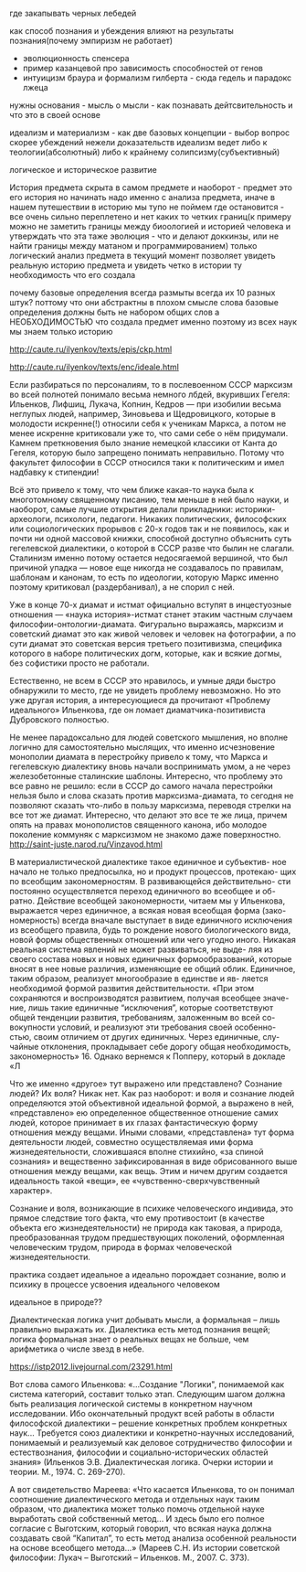 где закапывать черных лебедей

как способ познания и убеждения влияют на результаты познания(почему эмпиризм не работает)
 - эволюционность спенсера
 - пример казанцевой про зависимость способностей от генов
 - интуицизм браура и формализм гилберта - сюда гедель и парадокс лжеца

нужны основания - мысль о мысли - как познавать дейтсвительность и что это в своей основе

идеализм и материализм - как две базовых концепции - выбор вопрос скорее убеждений нежели доказательств
идеализм ведет либо к теологии(абсолютный) либо к крайнему солипсизму(субъективный)


логическое и историческое развитие

История предмета скрыта в самом предмете и наоборот - предмет это его история
но начинать надо именно с анализа предмета, иначе в нашем путешествии в историю мы тупо не поймем где остановится - все очень сильно переплетено и нет каких то четких границ(к примеру можно не заметить границы между биоологией и историей человека и утверждать что эта таже эволюция - что и делают доккинзы, или не найти границы между матаном и программированием)
только логический анализ предмета в текущий момент позволяет увидеть реальную историю предмета и увидеть четко в истории ту необходимость что его создала

почему базовые определения всегда размыты всегда их 10 разных штук? поттому что они абстрактны в плохом смысле слова
базовые определения должны быть не набором общих слов а НЕОБХОДИМОСТЬЮ что создала предмет
именно поэтому из всех наук мы знаем только историю

http://caute.ru/ilyenkov/texts/epis/ckp.html

http://caute.ru/ilyenkov/texts/enc/ideale.html




Если разбираться по персоналиям, то в послевоенном СССР марксизм во всей полнотей понимало весьма немного лбдей, вкуривших Гегеля: Ильенков, Лифшиц, Лукача, Копнин, Кедров — при изобилии весьма неглупых людей, например, Зиновьева и Щедровицкого, которые в молодости искренне(!) относили себя к ученикам Маркса, а потом не менее искренне критиковали уже то, что сами себе о нём придумали. Камнем преткновения было знание немецкой классики от Канта до Гегеля, которую было запрещено понимать неправильно. Потому что факультет философии в СССР относился таки к политическим и имел надбавку к стипендии!

Всё это привело к тому, что чем ближе какая-то наука была к многотомному священному писанию, тем меньше в ней было науки, и наоборот, самые лучшие открытия делали прикладники: историки-археологи, психологи, педагоги. Никаких политических, философских или социологических прорывов с 20-х годов так и не появилось, как и почти ни одной массовой книжки, способной доступно объяснить суть гегелевской диалектики, о которой в СССР разве что былин не слагали. Сталинизм именно потому остается недосягаемой вершиной, что был причиной упадка — новое еще никогда не создавалось по правилам, шаблонам и канонам, то есть по идеологии, которую Маркс именно поэтому критиковал (раздербанивал), а не спорил с ней.

Уже в конце 70-х диамат и истмат официально вступят в инцестуозные отношения — «наука история»-истмат станет этаким частным случаем философии-онтологии-диамата. Фигурально выражаясь, марксизм и советский диамат это как живой человек и человек на фотографии, а по сути диамат это советская версия третьего позитивизма, специфика которого в наборе политических догм, которые, как и всякие догмы, без софистики просто не работали.

Естественно, не всем в СССР это нравилось, и умные дяди быстро обнаружили то место, где не увидеть проблему невозможно. Но это уже другая история, а интересующиеся да прочитают «Проблему идеального» Ильенкова, где он ломает диаматчика-позитивиста Дубровского полностью.

Не менее парадоксально для людей советского мышления, но вполне логично для самостоятельно мыслящих, что именно исчезновение монополии диамата в перестройку привело к тому, что Маркса и гегелевскую диалектику вновь начали воспринимать умом, а не через железобетонные сталинские шаблоны. Интересно, что проблему это все равно не решило: если в СССР до самого начала перестройки нельзя было и слова сказать против марксизма-диамата, то сегодня не позволяют сказать что-либо в пользу марксизма, переводя стрелки на все тот же диамат. Интересно, что делают это все те же лица, причем опять на правах монополистов священного канона, ибо молодое поколение коммуняк с марксизмом не знакомо даже поверхностно.
http://saint-juste.narod.ru/Vinzavod.html


В материалистической диалектике такое единичное и субъектив-
ное начало не только предпосылка, но и продукт процессов, протекаю-
щих по всеобщим закономерностям. В развивающейся действительно-
сти постоянно осуществляется переход единичного во всеобщее и об-
ратно. Действие всеобщей закономерности, читаем мы у Ильенкова,
выражается через единичное, а всякая новая всеобщая форма (зако-
номерность) всегда вначале выступает в виде единичного исключения
из всеобщего правила, будь то рождение нового биологического вида, новой формы общественных отношений или чего угодно иного.
Никакая реальная система явлений не может развиваться, не выде-
ляя из своего состава новых и новых единичных формообразований,
которые вносят в нее новые различия, изменяющие ее общий облик.
Единичное, таким образом, реализует многообразие в единстве и яв-
ляется необходимой формой развития действительности. «При этом
сохраняются и воспроизводятся развитием, получая всеобщее значе-
ние, лишь такие единичные “исключения”, которые соответствуют
общей тенденции развития, требованиям, заложенным во всей со-
вокупности условий, и реализуют эти требования своей особенно-
стью, своим отличием от других единичных. Через единичные, слу-
чайные отклонения, прокладывает себе дорогу общая необходимость,
закономерность» 16.
Однако вернемся к Попперу, который в докладе «Л





Что же именно «другое» тут выражено или представлено? Сознание людей? Их воля? Никак нет. Как раз наоборот: и воля и сознание людей определяются этой объективной идеальной формой, а выражено в ней, «представлено» ею определенное общественное отношение самих людей, которое принимает в их глазах фантастическую форму отношения между вещами. Иными словами, «представлена» тут форма деятельности людей, совместно осуществляемая ими форма жизнедеятельности, сложившаяся вполне стихийно, «за спиной сознания» и вещественно зафиксированная в виде обрисованного выше отношения между вещами, как вещь. Этим и ничем другим создается идеальность такой «вещи», ее «чувственно-сверхчувственный характер».


Сознание и воля, возникающие в психике человеческого индивида, это прямое следствие того факта, что ему противостоит (в качестве объекта его жизнедеятельности) не природа как таковая, а природа, преобразованная трудом предшествующих поколений, оформленная человеческим трудом, природа в формах человеческой жизнедеятельности.


практика создает идеальное а идеально порождает сознание, волю и психику в процессе усвоения идеального человеком

идеальное в природе??


Диалектическая логика учит добывать мысли, а формальная – лишь правильно выражать их. Диалектика есть метод познания вещей; логика формальная знает о реальных вещах не больше, чем арифметика о числе звезд в небе.


https://istp2012.livejournal.com/23291.html


Вот слова самого Ильенкова: «...Создание "Логики", понимаемой как система категорий, составит только этап. Следующим шагом должна быть реализация логической системы в конкретном научном исследовании. Ибо окончательный продукт всей работы в области философской диалектики – решение конкретных проблем конкретных наук... Требуется союз диалектики и конкретно-научных исследований, понимаемый и реализуемый как деловое сотрудничество философии и естествознания, философии и социально-исторических областей знания» (Ильенков Э.В. Диалектическая логика. Очерки истории и теории. М., 1974. С. 269-270).

А вот свидетельство Мареева: «Что касается Ильенкова, то он понимал соотношение диалектического метода и отдельных наук таким образом, что диалектика может только помочь отдельной науке выработать свой собственный метод... И здесь было его полное согласие с Выготским, который говорил, что всякая наука должна создавать свой “Капитал”, то есть метод анализа особенной реальности на основе всеобщего метода...» (Мареев С.Н. Из истории советской философии: Лукач – Выготский – Ильенков. М., 2007. С. 373).